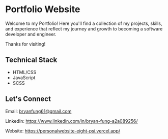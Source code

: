 # Portfolio Website

Welcome to my Portfolio! Here you'll find a collection of my projects, skills, and experience that reflect my journey and growth to becoming a software developer and engineer. 

Thanks for visiting!



## Technical Stack
* HTML/CSS
* JavaScript
* SCSS 

## Let's Connect
Email: bryanfung61@gmail.com

LinkedIn: https://www.linkedin.com/in/bryan-fung-a2a089256/

Website: https://personalwebsite-eight-psi.vercel.app/